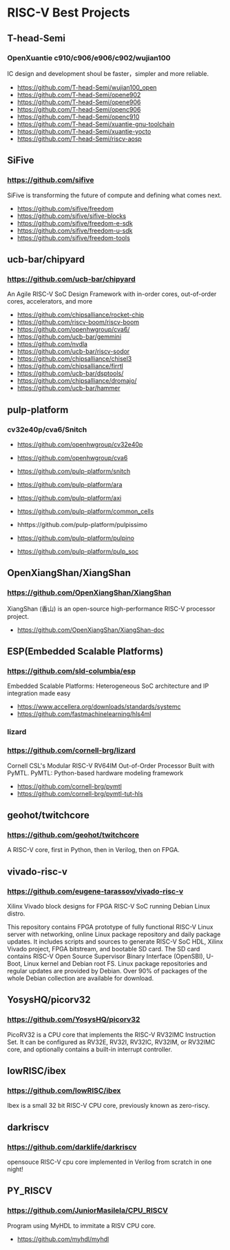 # RISC-V Best Projects

## T-head-Semi
### OpenXuantie c910/c906/e906/c902/wujian100

IC design and development shoul be faster，simpler and more reliable.

- https://github.com/T-head-Semi/wujian100_open
- https://github.com/T-head-Semi/opene902
- https://github.com/T-head-Semi/opene906
- https://github.com/T-head-Semi/openc906
- https://github.com/T-head-Semi/openc910
- https://github.com/T-head-Semi/xuantie-gnu-toolchain
- https://github.com/T-head-Semi/xuantie-yocto
- https://github.com/T-head-Semi/riscv-aosp


## SiFive
### https://github.com/sifive
SiFive is transforming the future of compute and defining what comes next.
- https://github.com/sifive/freedom
- https://github.com/sifive/sifive-blocks
- https://github.com/sifive/freedom-e-sdk
- https://github.com/sifive/freedom-u-sdk
- https://github.com/sifive/freedom-tools

## ucb-bar/chipyard
### https://github.com/ucb-bar/chipyard
An Agile RISC-V SoC Design Framework with in-order cores, out-of-order cores, accelerators, and more

- https://github.com/chipsalliance/rocket-chip
- https://github.com/riscv-boom/riscv-boom
- https://github.com/openhwgroup/cva6/
- https://github.com/ucb-bar/gemmini
- https://github.com/nvdla
- https://github.com/ucb-bar/riscv-sodor
- https://github.com/chipsalliance/chisel3
- https://github.com/chipsalliance/firrtl
- https://github.com/ucb-bar/dsptools/
- https://github.com/chipsalliance/dromajo/
- https://github.com/ucb-bar/hammer

## pulp-platform
### cv32e40p/cva6/Snitch
- https://github.com/openhwgroup/cv32e40p
- https://github.com/openhwgroup/cva6
- https://github.com/pulp-platform/snitch
- https://github.com/pulp-platform/ara

- https://github.com/pulp-platform/axi
- https://github.com/pulp-platform/common_cells

- hhttps://github.com/pulp-platform/pulpissimo
- https://github.com/pulp-platform/pulpino
- https://github.com/pulp-platform/pulp_soc


## OpenXiangShan/XiangShan
### https://github.com/OpenXiangShan/XiangShan
XiangShan (香山) is an open-source high-performance RISC-V processor project.

- https://github.com/OpenXiangShan/XiangShan-doc

##  ESP(Embedded Scalable Platforms)
### https://github.com/sld-columbia/esp
Embedded Scalable Platforms: Heterogeneous SoC architecture and IP integration made easy

- https://www.accellera.org/downloads/standards/systemc
- https://github.com/fastmachinelearning/hls4ml


### lizard
### https://github.com/cornell-brg/lizard
Cornell CSL's Modular RISC-V RV64IM Out-of-Order Processor Built with PyMTL.
PyMTL: Python-based hardware modeling framework

- https://github.com/cornell-brg/pymtl
- https://github.com/cornell-brg/pymtl-tut-hls


## geohot/twitchcore
### https://github.com/geohot/twitchcore
A RISC-V core, first in Python, then in Verilog, then on FPGA.

## vivado-risc-v
### https://github.com/eugene-tarassov/vivado-risc-v
Xilinx Vivado block designs for FPGA RISC-V SoC running Debian Linux distro.

This repository contains FPGA prototype of fully functional RISC-V Linux server with networking, online Linux package repository and daily package updates. It includes scripts and sources to generate RISC-V SoC HDL, Xilinx Vivado project, FPGA bitstream, and bootable SD card. The SD card contains RISC-V Open Source Supervisor Binary Interface (OpenSBI), U-Boot, Linux kernel and Debian root FS. Linux package repositories and regular updates are provided by Debian. Over 90% of packages of the whole Debian collection are available for download.

## YosysHQ/picorv32
### https://github.com/YosysHQ/picorv32
PicoRV32 is a CPU core that implements the RISC-V RV32IMC Instruction Set. It can be configured as RV32E, RV32I, RV32IC, RV32IM, or RV32IMC core, and optionally contains a built-in interrupt controller.

## lowRISC/ibex
### https://github.com/lowRISC/ibex
Ibex is a small 32 bit RISC-V CPU core, previously known as zero-riscy.

## darkriscv
### https://github.com/darklife/darkriscv
opensouce RISC-V cpu core implemented in Verilog from scratch in one night!


## PY_RISCV
### https://github.com/JuniorMasilela/CPU_RISCV
Program using MyHDL to immitate a RISV CPU core.

- https://github.com/myhdl/myhdl
